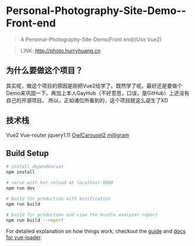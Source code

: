 # Personal-Photography-Site-Demo--Front-end

> A Personal-Photography-Site-Demo(Front end)(Use Vue2)

> LINK: http://photo.hurryhuang.cn

## 为什么要做这个项目？

其实呢，做这个项目的原因是刚把Vue2给学了。既然学了呢，最好还是要做个Demo来巩固一下。再加上本人GayHub（不好意思，口误，是GitHub）上还没有自己的开源项目。 
所以，正如诸位所看到的，这个项目就这么诞生了XD

## 技术栈

Vue2 Vue-router jquery1.11 [OwlCarousel2](https://github.com/OwlCarousel2/OwlCarousel2) [milligram](https://github.com/milligram/milligram)

## Build Setup

``` bash
# install dependencies
npm install

# serve with hot reload at localhost:8080
npm run dev

# build for production with minification
npm run build

# build for production and view the bundle analyzer report
npm run build --report
```

For detailed explanation on how things work, checkout the [guide](http://vuejs-templates.github.io/webpack/) and [docs for vue-loader](http://vuejs.github.io/vue-loader).
